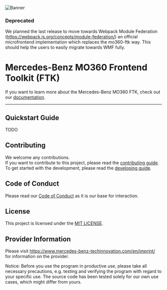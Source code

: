 ![Banner](./docs/assets/banner.png)

### Deprecated

We planned the last release to move towards Webpack Module Federation (https://webpack.js.org/concepts/module-federation/) an official microfrontend implementation which replaces the mo360-ftk way.
This should help the users to easily migrate towards WMF fully.

# Mercedes-Benz MO360 Frontend Toolkit (FTK)

If you want to learn more about the Mercedes-Benz MO360 FTK, check out our [documentation](./docs/README.md).

___

## Quickstart Guide

TODO

## Contributing

We welcome any contributions.  
If you want to contribute to this project, please read the [contributing guide](CONTRIBUTING.md).  
To get started with the development, please read the [developing guide](DEVELOPING.md).

## Code of Conduct

Please read our [Code of Conduct](CODE_OF_CONDUCT.md) as it is our base for interaction.

## License

This project is licensed under the [MIT LICENSE](LICENSE).

## Provider Information

Please visit <https://www.mercedes-benz-techinnovation.com/en/imprint/> for information on the provider.

Notice: Before you use the program in productive use, please take all necessary precautions,
e.g. testing and verifying the program with regard to your specific use.
The source code has been tested solely for our own use cases, which might differ from yours.
